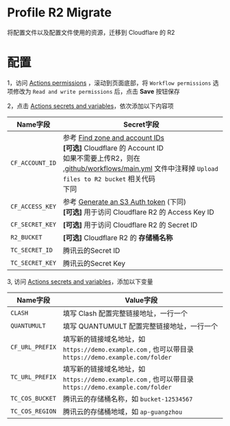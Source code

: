 # Profile R2 Migrate

将配置文件以及配置文件使用的资源，迁移到 Cloudflare 的 R2


# 配置

1，访问 [Actions permissions](../../settings/actions) ，滚动到页面底部，将 `Workflow permissions` 选项修改为 `Read and write permissions` 后，点击 **Save** 按钮保存

2，点击 [Actions secrets and variables](../../settings/secrets/actions/new)，依次添加以下内容项

| Name字段 | Secret字段 |
| ----- | ----- |
| `CF_ACCOUNT_ID` | 参考 [Find zone and account IDs](https://developers.cloudflare.com/fundamentals/get-started/basic-tasks/find-account-and-zone-ids/)<br>**[可选]** Cloudflare 的 Account ID </br>如果不需要上传R2，则在 [.github/workflows/main.yml](./.github/workflows/main.yml) 文件中注释掉 `Upload files to R2 bucket` 相关代码</br>下同 |
| `CF_ACCESS_KEY` | 参考 [Generate an S3 Auth token](https://developers.cloudflare.com/r2/data-access/s3-api/tokens/) (下同)<br>**[可选]** 用于访问 Cloudflare R2 的 Access Key ID |
| `CF_SECRET_KEY` | **[可选]** 用于访问 Cloudflare R2 的 Secret ID |
| `R2_BUCKET` | **[可选]** Cloudflare R2 的 **存储桶名称** |
| `TC_SECRET_ID` | 腾讯云的Secret ID |
| `TC_SECRET_KEY` | 腾讯云的Secret Key |

3, 访问 [Actions secrets and variables](../../settings/variables/actions/new)，添加以下变量

| Name字段 | Value字段 |
| ----- | ----- |
| `CLASH` | 填写 Clash 配置完整链接地址，一行一个 |
| `QUANTUMULT` | 填写 QUANTUMULT 配置完整链接地址，一行一个 |
| `CF_URL_PREFIX` | 填写新的链接域名地址，如 `https://demo.example.com` , 也可以带目录 `https://demo.example.com/folder` |
| `TC_URL_PREFIX` | 填写新的链接域名地址，如 `https://demo.example.com` , 也可以带目录 `https://demo.example.com/folder` |
| `TC_COS_BUCKET` | 腾讯云的存储桶名称，如 `bucket-12534567` |
| `TC_COS_REGION` | 腾讯云的存储桶地域，如 `ap-guangzhou` |
